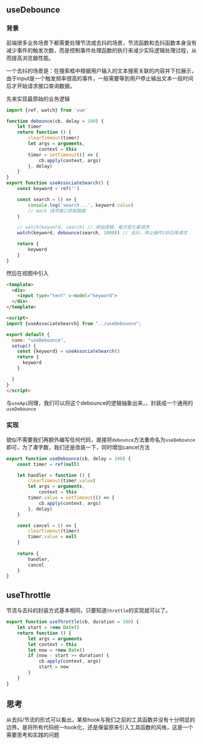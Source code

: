 ## useDebounce

### 背景

前端很多业务场景下都需要处理节流或去抖的场景，节流函数和去抖函数本身没有减少事件的触发次数，而是控制事件处理函数的执行来减少实际逻辑处理过程，从而提高浏览器性能。


一个去抖的场景是：在搜索框中根据用户输入的文本搜索关联的内容并下拉展示，由于input是一个触发频率很高的事件，一般需要等到用户停止输出文本一段时间后才开始请求接口查询数据。

先来实现最原始的业务逻辑
```js
import {ref, watch} from 'vue'

function debounce(cb, delay = 100) {
    let timer
    return function () {
        clearTimeout(timer)
        let args = arguments,
            context = this
        timer = setTimeout(() => {
            cb.apply(context, args)
        }, delay)
    }
}
export function useAssociateSearch() {
    const keyword = ref('')

    const search = () => {
        console.log('search...', keyword.value)
        // mock 请求接口获取数据
    }

    // watch(keyword, search) // 原始逻辑，每次变化都请求
    watch(keyword, debounce(search, 1000)) // 去抖，停止操作1秒后再请求

    return {
        keyword
    }
}
```
然后在视图中引入
```html
<template>
  <div>
    <input type="text" v-model="keyword">
  </div>
</template>

<script>
import {useAssociateSearch} from "../useDebounce";

export default {
  name: "useDebounce",
  setup() {
    const {keyword} = useAssociateSearch()
    return {
      keyword
    }

  }
}
</script>
```

与`useApi`同理，我们可以将这个debounce的逻辑抽象出来，，封装成一个通用的`useDebounce`

### 实现

貌似不需要我们再额外编写任何代码，直接将`debounce`方法重命名为`useDebounce`即可，为了凑字数，我们还是改装一下，同时增加cancel方法

```js
export function useDebounce(cb, delay = 100) {
    const timer = ref(null)

    let handler = function () {
        clearTimeout(timer.value)
        let args = arguments,
            context = this
        timer.value = setTimeout(() => {
            cb.apply(context, args)
        }, delay)
    }

    const cancel = () => {
        clearTimeout(timer)
        timer.value = null
    }
    
    return {
        handler,
        cancel
    }
}
```

## useThrottle

节流与去抖的封装方式基本相同，只要知道`throttle`的实现就可以了。

```js
export function useThrottle(cb, duration = 100) {
    let start = +new Date()
    return function () {
        let args = arguments
        let context = this
        let now = +new Date()
        if (now - start >= duration) {
            cb.apply(context, args)
            start = now
        }
    }
}
```

## 思考
从去抖/节流的形式可以看出，某些hook与我们之前的工具函数并没有十分明显的边界。是将所有代码统一hook化，还是保留原来引入工具函数的风格，这是一个需要思考和实践的问题
